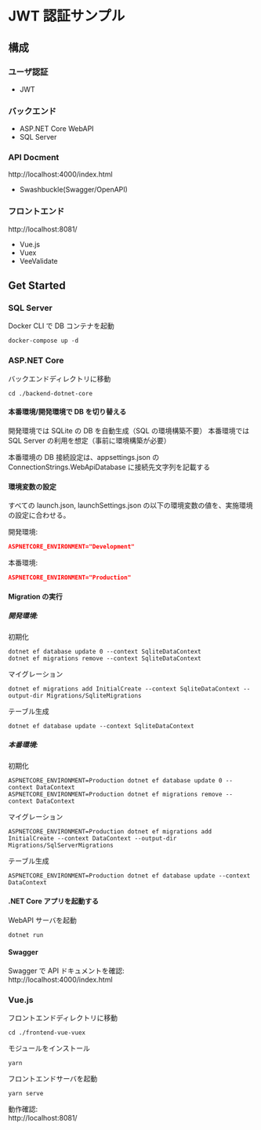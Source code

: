 # JWT 認証サンプル
## 構成
### ユーザ認証
- JWT

### バックエンド
- ASP.NET Core WebAPI
- SQL Server

### API Docment
http://localhost:4000/index.html
- Swashbuckle(Swagger/OpenAPI)

### フロントエンド
http://localhost:8081/
- Vue.js
- Vuex
- VeeValidate

## Get Started
### SQL Server
Docker CLI で DB コンテナを起動
```console
docker-compose up -d
```
### ASP.NET Core
バックエンドディレクトリに移動
```console
cd ./backend-dotnet-core
```
#### 本番環境/開発環境で DB を切り替える
開発環境では SQLite の DB を自動生成（SQL の環境構築不要）
本番環境では SQL Server の利用を想定（事前に環境構築が必要）

本番環境の DB 接続設定は、appsettings.json の ConnectionStrings.WebApiDatabase に接続先文字列を記載する

#### 環境変数の設定
すべての launch.json, launchSettings.json の以下の環境変数の値を、実施環境の設定に合わせる。

開発環境:  
```json
ASPNETCORE_ENVIRONMENT="Development"
```

本番環境:  
```json
ASPNETCORE_ENVIRONMENT="Production"
```

#### Migration の実行
##### 開発環境:
初期化  
```console
dotnet ef database update 0 --context SqliteDataContext
dotnet ef migrations remove --context SqliteDataContext
```
マイグレーション
```console
dotnet ef migrations add InitialCreate --context SqliteDataContext --output-dir Migrations/SqliteMigrations
```
テーブル生成
```console
dotnet ef database update --context SqliteDataContext
```

##### 本番環境:
初期化
```console
ASPNETCORE_ENVIRONMENT=Production dotnet ef database update 0 --context DataContext
ASPNETCORE_ENVIRONMENT=Production dotnet ef migrations remove --context DataContext
```
マイグレーション
```console
ASPNETCORE_ENVIRONMENT=Production dotnet ef migrations add InitialCreate --context DataContext --output-dir Migrations/SqlServerMigrations
```
テーブル生成
```console
ASPNETCORE_ENVIRONMENT=Production dotnet ef database update --context DataContext
```

#### .NET Core アプリを起動する
WebAPI サーバを起動
```console
dotnet run
```

#### Swagger
Swagger で API ドキュメントを確認:   
http://localhost:4000/index.html


### Vue.js
フロントエンドディレクトリに移動
```console
cd ./frontend-vue-vuex
```

モジュールをインストール
```console
yarn
```

フロントエンドサーバを起動
```console
yarn serve
```

動作確認:  
http://localhost:8081/

